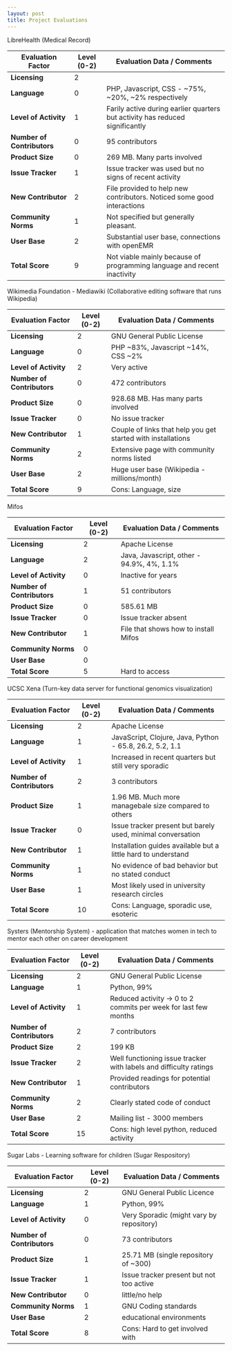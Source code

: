 ```yaml
---
layout: post
title: Project Evaluations 
---
```


LibreHealth (Medical Record)

| Evaluation Factor          | Level (0-2)    | Evaluation Data / Comments |
|---|---|---|
| __Licensing__              |   2   |                 |
| __Language__               |   0   | PHP, Javascript, CSS - ~75%, ~20%, ~2% respectively |
| __Level of Activity__  |  1 | Farily active during earlier quarters but activity has reduced significantly|
| __Number of Contributors__ |   0   | 95 contributors       | 
| __Product Size__           |   0   | 269 MB. Many parts involved                 |
| __Issue Tracker__          |   1   | Issue tracker was used but no signs of recent activity  |
| __New Contributor__        |   2   | File provided to help new contributors. Noticed some good interactions    |
| __Community Norms__        |   1   | Not specified but generally pleasant.               |
| __User Base__              |   2   | Substantial user base, connections with openEMR                |
| __Total Score__            |   9   | Not viable mainly because of programming language and recent inactivity         |


Wikimedia Foundation - Mediawiki (Collaborative editing software that runs Wikipedia)

| Evaluation Factor          | Level (0-2)  | Evaluation Data / Comments |
|---|---|---|
| __Licensing__              |   2   | GNU General Public License              |
| __Language__               |   0   | PHP ~83%, Javascript ~14%, CSS ~2%       |
| __Level of Activity__      |   2   | Very active               |
| __Number of Contributors__ |   0   | 472 contributors            |
| __Product Size__           |   0   | 928.68 MB. Has many parts involved                |
| __Issue Tracker__          |   0   | No issue tracker           |
| __New Contributor__        |   1   | Couple of links that help you get started with installations         |
| __Community Norms__        |   2   | Extensive page with community norms listed              |
| __User Base__              |   2   | Huge user base (Wikipedia - millions/month)             |
| __Total Score__            |   9   | Cons: Language, size                |


Mifos 

| Evaluation Factor          | Level (0-2)  | Evaluation Data / Comments |
|---|---|---|
| __Licensing__              |   2   | Apache License               |
| __Language__               |   2   | Java, Javascript, other - 94.9%, 4%, 1.1%      |
| __Level of Activity__      |   0   | Inactive for years              |
| __Number of Contributors__ |   1   | 51 contributors              |
| __Product Size__           |   0   | 585.61 MB                |
| __Issue Tracker__          |   0   | Issue tracker absent         |
| __New Contributor__        |   1   | File that shows how to install Mifos               |
| __Community Norms__        |   0   |                 |
| __User Base__              |   0   |                 |
| __Total Score__            |   5   | Hard to access               |



UCSC Xena (Turn-key data server for functional genomics visualization)

| Evaluation Factor          | Level (0-2)  | Evaluation Data / Comments |
|---|---|---|
| __Licensing__              |  2    | Apache License            |
| __Language__               |  1    | JavaScript, Clojure, Java, Python - 65.8, 26.2, 5.2, 1.1      |
| __Level of Activity__      |  1    | Increased in recent quarters but still very sporadic             |
| __Number of Contributors__ |  2    | 3 contributors              |
| __Product Size__           |  1    | 1.96 MB. Much more managebale size compared to others            |
| __Issue Tracker__          |  0    | Issue tracker present but barely used, minimal conversation       |
| __New Contributor__        |  1    | Installation guides available but a little hard to understand    |
| __Community Norms__        |  1    | No evidence of bad behavior but no stated conduct               |
| __User Base__              |  1    | Most likely used in university research circles                |
| __Total Score__            |  10   | Cons: Language, sporadic use, esoteric               |


Systers (Mentorship System) - application that matches women in tech to mentor each other on career development 

| Evaluation Factor          | Level (0-2)  | Evaluation Data / Comments |
|---|---|---|
| __Licensing__              |   2   | GNU General Public License            |
| __Language__               |   1   | Python, 99%                |
| __Level of Activity__      |   1   | Reduced activity -> 0 to 2 commits per week for last few months|
| __Number of Contributors__ |   2   | 7 contributors           |
| __Product Size__           |   2   | 199 KB                |
| __Issue Tracker__          |   2   | Well functioning issue tracker with labels and difficulty ratings    |
| __New Contributor__        |   1   | Provided readings for potential contributors                |
| __Community Norms__        |   2   | Clearly stated code of conduct                |
| __User Base__              |   2   | Mailing list - 3000 members                |
| __Total Score__            |   15  | Cons: high level python, reduced activity               |


Sugar Labs - Learning software for children (Sugar Respository)

| Evaluation Factor          | Level (0-2)  | Evaluation Data / Comments |
|---|---|---|
| __Licensing__              |  2    | GNU General Public Licence             |
| __Language__               |  1    | Python, 99%                |
| __Level of Activity__      |  0    | Very Sporadic (might vary by repository)            |
| __Number of Contributors__ |  0    | 73 contributors                 |
| __Product Size__           |  1    | 25.71 MB (single repository of ~300)               |
| __Issue Tracker__          |  1    | Issue tracker present but not too active        |
| __New Contributor__        |  0    | little/no help                |
| __Community Norms__        |  1    | GNU Coding standards                |
| __User Base__              |  2    | educational environments                |
| __Total Score__            |  8    | Cons: Hard to get involved with                |



















